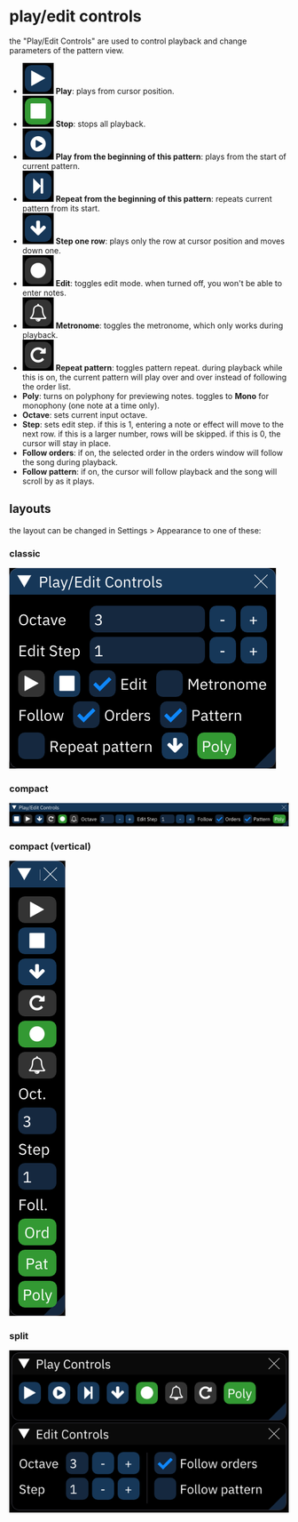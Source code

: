 # play/edit controls

the "Play/Edit Controls" are used to control playback and change parameters of the pattern view.

- ![](control-play.png) **Play**: plays from cursor position.
- ![](control-stop.png) **Stop**: stops all playback.
- ![](control-play-pattern.png) **Play from the beginning of this pattern**: plays from the start of current pattern.
- ![](control-play-repeat.png) **Repeat from the beginning of this pattern**: repeats current pattern from its start.
- ![](control-step.png) **Step one row**: plays only the row at cursor position and moves down one.
- ![](control-edit.png) **Edit**: toggles edit mode. when turned off, you won't be able to enter notes.
- ![](control-metronome.png) **Metronome**: toggles the metronome, which only works during playback.
- ![](control-repeat.png) **Repeat pattern**: toggles pattern repeat. during playback while this is on, the current pattern will play over and over instead of following the order list.
- **Poly**: turns on polyphony for previewing notes. toggles to **Mono** for monophony (one note at a time only).
- **Octave**: sets current input octave.
- **Step**: sets edit step. if this is 1, entering a note or effect will move to the next row. if this is a larger number, rows will be skipped. if this is 0, the cursor will stay in place.
- **Follow orders**: if on, the selected order in the orders window will follow the song during playback.
- **Follow pattern**: if on, the cursor will follow playback and the song will scroll by as it plays.

## layouts

the layout can be changed in Settings > Appearance to one of these:

### classic

![classic play/edit controls](controls-classic.png)

### compact

![compact play/edit controls](controls-compact.png)

### compact (vertical)

![compact vertical play/edit controls](controls-vertical.png)

### split

![split play and edit controls](controls-split.png)
